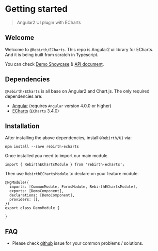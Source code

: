 # Getting started 

> Angular2 UI plugin with ECharts

## Welcome

Welcome to `@Rebirth/ECharts`. This repo is Angular2 ui library for ECharts. And it is being built from scratch in Typescript.

You can check [Demo Showcase](/rebirth-echarts) & [API document](/rebirth-echarts/compodocs/overview.html).


## Dependencies

`@Rebirth/ECharts` is all base on Angular2 and Chart.js.
The only required dependencies are:

* [Angular](https://angular.io/) (requires `Angular` version 4.0.0 or higher)
* [ECharts](http://echarts.baidu.com/index.html) (`ECharts` 3.4.0)



## Installation

After installing the above dependencies, install `@Rebirth/UI` via: 
  
    npm install --save rebirth-echarts
  
Once installed you need to import our main module.

    import { RebirthEChartsModule } from 'rebirth-echarts';
  
Then use `RebirthEChartsModule` to declare on your feature module:

    @NgModule({
      imports: [CommonModule, FormsModule, RebirthEChartsModule],
      exports: [DemoComponent],
      declarations: [DemoComponent],
      providers: [],
    })
    export class DemoModule {
    
    }

## FAQ


* Please check [github](https://github.com/greengerong/rebirth-echarts/issues) issue for your common problems / solutions.
